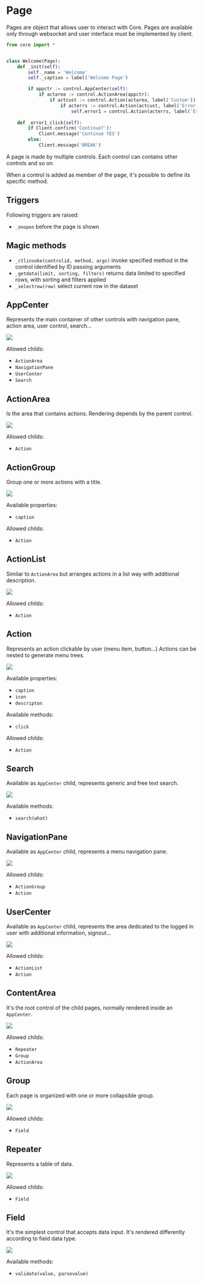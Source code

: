 # Page
Pages are object that allows user to interact with Core. Pages are available only through websocket and user interface must be implemented by client.

```python
from core import *


class Welcome(Page):
    def _init(self):
        self._name = 'Welcome'
        self._caption = label('Welcome Page')

        if appctr := control.AppCenter(self):
            if actarea := control.ActionArea(appctr):
                if actcust := control.Action(actarea, label('Custom')):
                    if acterrs := control.Action(actcust, label('Error Pages'), 'fa-exclamation-triangle'):
                        self.error1 = control.Action(acterrs, label('Error 1'))
             
    def _error1_click(self):
        if Client.confirm('Continue?'):
            Client.message('Continue YES')        
        else:
            Client.message('BREAK')                
```

A page is made by multiple controls. Each control can contains other controls and so on.

When a control is added as member of the page, it's possible to define its specific method.

## Triggers
Following triggers are raised:

* `_onopen` before the page is shown

## Magic methods
* `_ctlinvoke(controlid, method, args)` invoke specified method in the control identified by ID passing arguments
* `_getdata(limit, sorting, filters)` returns data limited to specified rows, with sorting and filters applied
* `_selectrow(row)` select current row in the dataset

## AppCenter
Represents the main container of other controls with navigation pane, action area, user control, search...

![](img/ctl_appcenter.png)

Allowed childs:
* `ActionArea`
* `NavigationPane`
* `UserCenter`
* `Search`

## ActionArea
Is the area that contains actions. Rendering depends by the parent control.

![](img/ctl_actarea.png)

Allowed childs:
* `Action`

## ActionGroup
Group one or more actions with a title.

![](img/ctl_actgroup.png)

Available properties:
* `caption`

Allowed childs:
* `Action`

## ActionList
Similar to `ActionArea` but arranges actions in a list way with additional description.

![](img/ctl_actlist.png)

Allowed childs:
* `Action`

## Action
Represents an action clickable by user (menu item, button...)
Actions can be nested to generate menu trees.

![](img/ctl_action.png)

Available properties:
* `caption`
* `icon`
* `descripton`

Available methods:
* `click`

Allowed childs:
* `Action`


## Search
Available as `AppCenter` child, represents generic and free text search.

![](img/ctl_search.png)

Available methods:
* `search(what)`

## NavigationPane
Available as `AppCenter` child, represents a menu navigation pane.

![](img/ctl_navpane.png)

Allowed childs:
* `ActionGroup`
* `Action`

## UserCenter
Available as `AppCenter` child, represents the area dedicated to the logged in user with additional information, signout...

![](img/ctl_userctl.png)

Allowed childs:
* `ActionList`
* `Action`

## ContentArea
It's the root control of the child pages, normally rendered inside an `AppCenter`.

![](img/ctl_contarea.png)

Allowed childs:
* `Repeater`
* `Group`
* `ActionArea`

## Group
Each page is organized with one or more collapsible group.

![](img/ctl_group.png)

Allowed childs:
* `Field`

## Repeater
Represents a table of data.

![](img/ctl_repeater.png)

Allowed childs:
* `Field`

## Field
It's the simplest control that accepts data input. It's rendered differently according to field data type.

![](img/ctl_field.png)

Available methods:
* `validate(value, parsevalue)`
